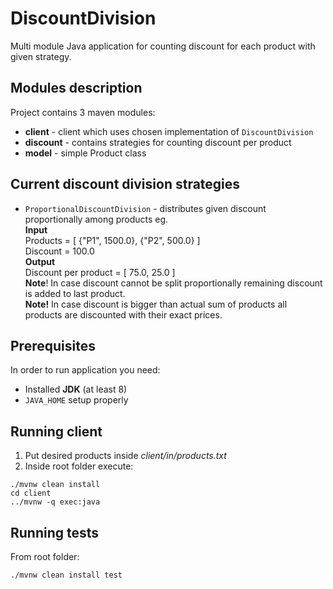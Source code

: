 # DiscountDivision


Multi module Java application for counting discount for each product with given strategy.

## Modules description
Project contains 3 maven modules:
* **client** -  client which uses chosen implementation of `DiscountDivision`
* **discount** - contains strategies for counting discount per product
* **model** - simple Product class

## Current discount division strategies
* `ProportionalDiscountDivision` - distributes given discount proportionally among products eg.  
**Input**  
Products = [ {"P1", 1500.0}, {"P2", 500.0} ]  
Discount = 100.0  
**Output**  
Discount per product = [ 75.0, 25.0 ]  
**Note**! In case discount cannot be split proportionally remaining discount is added to last product.  
**Note!** In case discount is bigger than actual sum of products all products are discounted with their exact prices.


## Prerequisites
In order to run application you need:
* Installed **JDK** (at least 8)
* `JAVA_HOME` setup properly


## Running client
1. Put desired products inside *client/in/products.txt*
2. Inside root folder execute:
```shell
./mvnw clean install
cd client
../mvnw -q exec:java
```

## Running tests
From root folder:
```shell
./mvnw clean install test
```